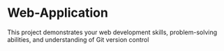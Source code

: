 # Web-Application
This project demonstrates your web development skills, problem-solving abilities, and understanding of Git version control
